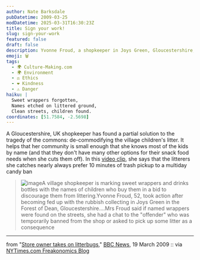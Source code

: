 ```yaml
---
author: Nate Barksdale
pubDatetime: 2009-03-25
modDatetime: 2025-03-31T16:30:23Z
title: Sign your work!
slug: sign-your-work
featured: false
draft: false
description: Yvonne Froud, a shopkeeper in Joys Green, Gloucestershire, has taken a creative approach to combat littering among local children by marking snack wrappers with their names and encouraging them to take responsibility for their waste.
emoji: 🗑️
tags:
  - 🌍 Culture-Making.com
  - 🌍 Environment
  - ⚖️ Ethics
  - ❤️ Kindness
  - ⚠️ Danger
haiku: |
  Sweet wrappers forgotten,  
  Names etched on littered ground,  
  Clean streets, children found.
coordinates: [51.7584, -2.5698]
---
```


A Gloucestershire, UK shopkeeper has found a partial solution to the tragedy of the commons: de-commodifying the village children's litter. It helps that her community is small enough that she knows most of the kids by name (and that they don't have many other options for their snack food needs when she cuts them off). In this [video clip](http://news.bbc.co.uk/1/hi/england/7953144.stm), she says that the litterers she catches nearly always prefer 10 minutes of trash pickup to a multiday candy ban

> ![image](http://culture-making.com/media/_45582652_sweets.jpg)A village shopkeeper is marking sweet wrappers and drinks bottles with the names of children who buy them in a bid to discourage them from littering.Yvonne Froud, 52, took action after becoming fed up with the rubbish collecting in Joys Green in the Forest of Dean, Gloucestershire….Mrs Froud said if named wrappers were found on the streets, she had a chat to the "offender" who was temporarily banned from the shop or asked to pick up some litter as a consequence

---

from "[Store owner takes on litterbugs](http://news.bbc.co.uk/2/hi/uk_news/england/gloucestershire/7952397.stm)," [BBC News](http://news.bbc.co.uk/2/hi/uk_news/england/gloucestershire/7952397.stm), 19 March 2009 :: via [NYTimes.com Freakonomics Blog](http://freakonomics.blogs.nytimes.com/2009/03/23/rubbish-with-your-name-on-it/)
